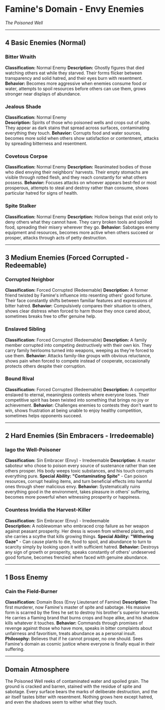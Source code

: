 # Famine's Domain - Envy Enemies
*The Poisoned Well*

---

## **4 Basic Enemies (Normal)**

### **Bitter Wraith**
**Classification:** Normal Enemy
**Description:** Ghostly figures that died watching others eat while they starved. Their forms flicker between transparency and solid hatred, and their eyes burn with resentment.
**Behavior:** Becomes more aggressive when enemies consume food or water, attempts to spoil resources before others can use them, grows stronger near displays of abundance.

### **Jealous Shade**
**Classification:** Normal Enemy  
**Description:** Spirits of those who poisoned wells and crops out of spite. They appear as dark stains that spread across surfaces, contaminating everything they touch.
**Behavior:** Corrupts food and water sources, becomes more solid when others show satisfaction or contentment, attacks by spreading bitterness and resentment.

### **Covetous Corpse**
**Classification:** Normal Enemy
**Description:** Reanimated bodies of those who died envying their neighbors' harvests. Their empty stomachs are visible through rotted flesh, and they reach constantly for what others possess.
**Behavior:** Focuses attacks on whoever appears best-fed or most prosperous, attempts to steal and destroy rather than consume, shows particular hatred for signs of health.

### **Spite Stalker**
**Classification:** Normal Enemy
**Description:** Hollow beings that exist only to deny others what they cannot have. They carry broken tools and spoiled food, spreading their misery wherever they go.
**Behavior:** Sabotages enemy equipment and resources, becomes more active when others succeed or prosper, attacks through acts of petty destruction.

---

## **3 Medium Enemies (Forced Corrupted - Redeemable)**

### **Corrupted Neighbor**
**Classification:** Forced Corrupted (Redeemable)
**Description:** A former friend twisted by Famine's influence into resenting others' good fortune. Their face constantly shifts between familiar features and expressions of bitter hatred.
**Behavior:** Compulsively compares their situation to others, shows clear distress when forced to harm those they once cared about, sometimes breaks free to offer genuine help.

### **Enslaved Sibling**
**Classification:** Forced Corrupted (Redeemable)
**Description:** A family member corrupted into competing destructively with their own kin. They carry family heirlooms turned into weapons, weeping as they're forced to use them.
**Behavior:** Attacks family-like groups with obvious reluctance, shows pain when forced to compete instead of cooperate, occasionally protects others despite their corruption.

### **Bound Rival**
**Classification:** Forced Corrupted (Redeemable)
**Description:** A competitor enslaved to eternal, meaningless contests where everyone loses. Their competitive spirit has been twisted into something that brings no joy or achievement.
**Behavior:** Challenges enemies to contests they don't want to win, shows frustration at being unable to enjoy healthy competition, sometimes helps opponents succeed.

---

## **2 Hard Enemies (Sin Embracers - Irredeemable)**

### **Iago the Well-Poisoner**
**Classification:** Sin Embracer (Envy) - Irredeemable
**Description:** A master saboteur who chose to poison every source of sustenance rather than see others prosper. His body weeps toxic substances, and his touch corrupts everything pure.
**Special Ability:** **"Contaminating Spite"** - Can poison resources, corrupt healing items, and turn beneficial effects into harmful ones through sheer malicious envy.
**Behavior:** Systematically ruins everything good in the environment, takes pleasure in others' suffering, becomes more powerful when witnessing prosperity or happiness.

### **Countess Invidia the Harvest-Killer**
**Classification:** Sin Embracer (Envy) - Irredeemable  
**Description:** A noblewoman who embraced crop failure as her weapon against peasant prosperity. Her dress is woven from withered plants, and she carries a scythe that kills growing things.
**Special Ability:** **"Withering Gaze"** - Can cause plants to die, food to spoil, and abundance to turn to scarcity simply by looking upon it with sufficient hatred.
**Behavior:** Destroys any sign of growth or prosperity, speaks constantly of others' undeserved good fortune, becomes frenzied when faced with genuine abundance.

---

## **1 Boss Enemy**

### **Cain the Field-Burner** 
**Classification:** Domain Boss (Envy Lieutenant of Famine)
**Description:** The first murderer, now Famine's master of spite and sabotage. His massive form is scarred by the fires he set to destroy his brother's superior harvests. He carries a flaming brand that burns crops and hope alike, and his shadow kills whatever it touches.
**Behavior:** Commands through promises of revenge against those who have more, speaks in bitter complaints about unfairness and favoritism, treats abundance as a personal insult.
**Philosophy:** Believes that if he cannot prosper, no one should. Sees Famine's domain as cosmic justice where everyone is finally equal in their suffering.

---

## **Domain Atmosphere**
The Poisoned Well reeks of contaminated water and spoiled grain. The ground is cracked and barren, stained with the residue of spite and sabotage. Every surface bears the marks of deliberate destruction, and the air itself tastes bitter with resentment. Nothing grows here except hatred, and even the shadows seem to wither what they touch.
